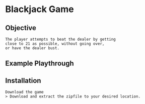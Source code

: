 # Blackjack Game

## Objective
    The player attempts to beat the dealer by getting 
    close to 21 as possible, without going over, 
    or have the dealer bust.

## Example Playthrough 


## Installation
    Download the game
    > Download and extract the zipfile to your desired location.




    

